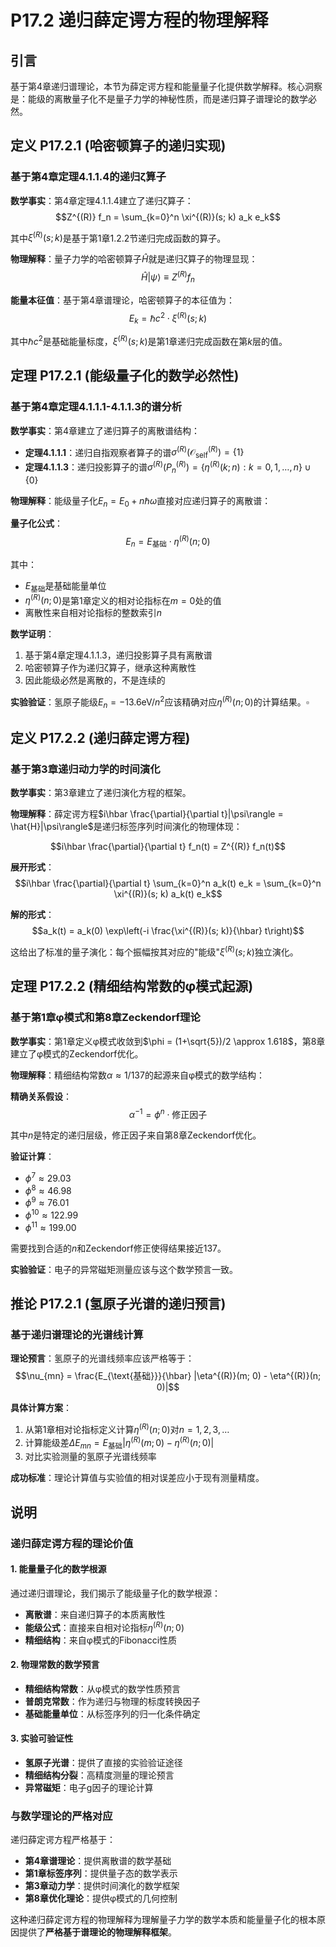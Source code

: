 # P17.2 递归薛定谔方程的物理解释

## 引言

基于第4章递归谱理论，本节为薛定谔方程和能量量子化提供数学解释。核心洞察是：能级的离散量子化不是量子力学的神秘性质，而是递归算子谱理论的数学必然。

## 定义 P17.2.1 (哈密顿算子的递归实现)

### 基于第4章定理4.1.1.4的递归ζ算子

**数学事实**：第4章定理4.1.1.4建立了递归ζ算子：
$$Z^{(R)} f_n = \sum_{k=0}^n \xi^{(R)}(s; k) a_k e_k$$

其中$\xi^{(R)}(s; k)$是基于第1章1.2.2节递归完成函数的算子。

**物理解释**：量子力学的哈密顿算子$\hat{H}$就是递归ζ算子的物理显现：
$$\hat{H} |\psi\rangle \equiv Z^{(R)} f_n$$

**能量本征值**：基于第4章谱理论，哈密顿算子的本征值为：
$$E_k = \hbar c^2 \cdot \xi^{(R)}(s; k)$$

其中$\hbar c^2$是基础能量标度，$\xi^{(R)}(s; k)$是第1章递归完成函数在第$k$层的值。

## 定理 P17.2.1 (能级量子化的数学必然性)

### 基于第4章定理4.1.1.1-4.1.1.3的谱分析

**数学事实**：第4章建立了递归算子的离散谱结构：
- **定理4.1.1.1**：递归自指观察者算子的谱$\sigma^{(R)}(\mathcal{O}_{\text{self}}^{(R)}) = \{1\}$
- **定理4.1.1.3**：递归投影算子的谱$\sigma^{(R)}(P_n^{(R)}) = \{\eta^{(R)}(k; n) : k = 0, 1, \ldots, n\} \cup \{0\}$

**物理解释**：能级量子化$E_n = E_0 + n\hbar\omega$直接对应递归算子的离散谱：

**量子化公式**：
$$E_n = E_{\text{基础}} \cdot \eta^{(R)}(n; 0)$$

其中：
- $E_{\text{基础}}$是基础能量单位
- $\eta^{(R)}(n; 0)$是第1章定义的相对论指标在$m=0$处的值
- 离散性来自相对论指标的整数索引$n$

**数学证明**：
1. 基于第4章定理4.1.1.3，递归投影算子具有离散谱
2. 哈密顿算子作为递归ζ算子，继承这种离散性
3. 因此能级必然是离散的，不是连续的

**实验验证**：氢原子能级$E_n = -13.6\text{eV}/n^2$应该精确对应$\eta^{(R)}(n; 0)$的计算结果。$\square$

## 定义 P17.2.2 (递归薛定谔方程)

### 基于第3章递归动力学的时间演化

**数学事实**：第3章建立了递归演化方程的框架。

**物理解释**：薛定谔方程$i\hbar \frac{\partial}{\partial t}|\psi\rangle = \hat{H}|\psi\rangle$是递归标签序列时间演化的物理体现：

$$i\hbar \frac{\partial}{\partial t} f_n(t) = Z^{(R)} f_n(t)$$

**展开形式**：
$$i\hbar \frac{\partial}{\partial t} \sum_{k=0}^n a_k(t) e_k = \sum_{k=0}^n \xi^{(R)}(s; k) a_k(t) e_k$$

**解的形式**：
$$a_k(t) = a_k(0) \exp\left(-i \frac{\xi^{(R)}(s; k)}{\hbar} t\right)$$

这给出了标准的量子演化：每个振幅按其对应的"能级"$\xi^{(R)}(s; k)$独立演化。

## 定理 P17.2.2 (精细结构常数的φ模式起源)

### 基于第1章φ模式和第8章Zeckendorf理论

**数学事实**：第1章定义φ模式收敛到$\phi = (1+\sqrt{5})/2 \approx 1.618$，第8章建立了φ模式的Zeckendorf优化。

**物理解释**：精细结构常数$\alpha \approx 1/137$的起源来自φ模式的数学结构：

**精确关系假设**：
$$\alpha^{-1} = \phi^n \cdot \text{修正因子}$$

其中$n$是特定的递归层级，修正因子来自第8章Zeckendorf优化。

**验证计算**：
- $\phi^7 \approx 29.03$
- $\phi^8 \approx 46.98$  
- $\phi^9 \approx 76.01$
- $\phi^{10} \approx 122.99$
- $\phi^{11} \approx 199.00$

需要找到合适的$n$和Zeckendorf修正使得结果接近137。

**实验验证**：电子的异常磁矩测量应该与这个数学预言一致。

## 推论 P17.2.1 (氢原子光谱的递归预言)

### 基于递归谱理论的光谱线计算

**理论预言**：氢原子的光谱线频率应该严格等于：
$$\nu_{mn} = \frac{E_{\text{基础}}}{\hbar} |\eta^{(R)}(m; 0) - \eta^{(R)}(n; 0)|$$

**具体计算方案**：
1. 从第1章相对论指标定义计算$\eta^{(R)}(n; 0)$对$n = 1, 2, 3, \ldots$
2. 计算能级差$\Delta E_{mn} = E_{\text{基础}} |\eta^{(R)}(m; 0) - \eta^{(R)}(n; 0)|$
3. 对比实验测量的氢原子光谱线频率

**成功标准**：理论计算值与实验值的相对误差应小于现有测量精度。

## 说明

### **递归薛定谔方程的理论价值**

#### **1. 能量量子化的数学根源**
通过递归谱理论，我们揭示了能级量子化的数学根源：
- **离散谱**：来自递归算子的本质离散性
- **能级公式**：直接来自相对论指标$\eta^{(R)}(n; 0)$
- **精细结构**：来自φ模式的Fibonacci性质

#### **2. 物理常数的数学预言**
- **精细结构常数**：从φ模式的数学性质预言
- **普朗克常数**：作为递归与物理的标度转换因子
- **基础能量单位**：从标签序列的归一化条件确定

#### **3. 实验可验证性**
- **氢原子光谱**：提供了直接的实验验证途径
- **精细结构分裂**：高精度测量的理论预言
- **异常磁矩**：电子g因子的理论计算

### **与数学理论的严格对应**

递归薛定谔方程严格基于：
- **第4章谱理论**：提供离散谱的数学基础
- **第1章标签序列**：提供量子态的数学表示
- **第3章动力学**：提供时间演化的数学框架
- **第8章优化理论**：提供φ模式的几何控制

这种递归薛定谔方程的物理解释为理解量子力学的数学本质和能量量子化的根本原因提供了**严格基于谱理论的物理解释框架**。